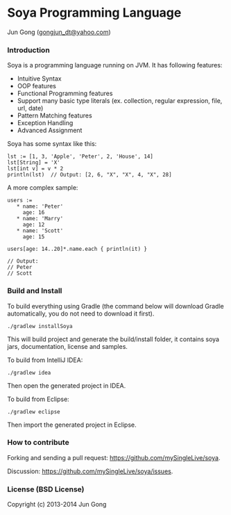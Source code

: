 Soya Programming Language
===================================
Jun Gong (gongjun_dt@yahoo.com)

### Introduction
Soya is a programming language running on JVM. It has following features:
* Intuitive Syntax
* OOP features
* Functional Programming features
* Support many basic type literals (ex. collection, regular expression, file, url, date)
* Pattern Matching features
* Exception Handling
* Advanced Assignment

Soya has some syntax like this:

    lst := [1, 3, 'Apple', 'Peter', 2, 'House', 14]
    lst[String] = 'X'
    lst[int v] = v * 2
    println(lst)  // Output: [2, 6, "X", "X", 4, "X", 28]

A more complex sample:

    users :=
       * name: 'Peter'
         age: 16
       * name: 'Marry'
         age: 12
       * name: 'Scott'
         age: 15

    users[age: 14..20]*.name.each { println(it) }

    // Output:
    // Peter
    // Scott

### Build and Install
To build everything using Gradle (the command below will download Gradle automatically, you do not need to download it first).

    ./gradlew installSoya

This will build project and generate the build/install folder, it contains soya jars, documentation, license and samples.

To build from IntelliJ IDEA:

    ./gradlew idea

Then open the generated project in IDEA.

To build from Eclipse:

    ./gradlew eclipse

Then import the generated project in Eclipse.

### How to contribute
Forking and sending a pull request: https://github.com/mySingleLive/soya.

Discussion: https://github.com/mySingleLive/soya/issues.

### License (BSD License)
Copyright (c) 2013-2014 Jun Gong


